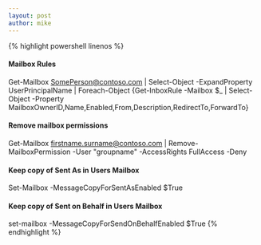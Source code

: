 ```yaml
---
layout: post
author: mike
---
```


{% highlight powershell linenos %}
#### Mailbox Rules
Get-Mailbox SomePerson@contoso.com | Select-Object -ExpandProperty UserPrincipalName | Foreach-Object {Get-InboxRule -Mailbox $_ | Select-Object -Property MailboxOwnerID,Name,Enabled,From,Description,RedirectTo,ForwardTo}
#### Remove mailbox permissions
Get-Mailbox firstname.surname@contoso.com | Remove-MailboxPermission -User "groupname" -AccessRights FullAccess -Deny
#### Keep copy of Sent As in Users Mailbox
Set-Mailbox <mailbox name> -MessageCopyForSentAsEnabled $True
#### Keep copy of Sent on Behalf in Users Mailbox
set-mailbox <mailbox name> -MessageCopyForSendOnBehalfEnabled $True
{% endhighlight %}
